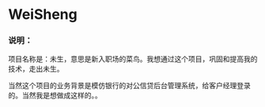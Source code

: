 # WeiSheng
### 说明：

​	项目名称是：未生，意思是新入职场的菜鸟。我想通过这个项目，巩固和提高我的技术，走出未生。

​	当然这个项目的业务背景是模仿银行的对公信贷后台管理系统，给客户经理登录的。当然我是想做成这样的。。
